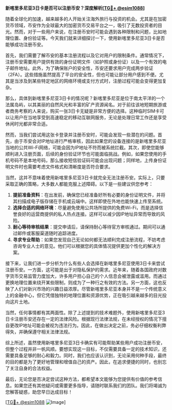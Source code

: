 **新喀里多尼亚3日卡是否可以注册币安？深度解析[[TG💪+ @esim1088](https://t.me/s/esim1088)]**

随着全球化的加速，越来越多的人开始关注海外旅行与投资的机会。尤其是在加密货币领域，币安作为全球最大的加密货币交易平台之一，吸引了无数投资者的目光。然而，对于一些用户来说，在注册币安时可能会遇到各种限制和问题，比如地理位置、身份验证等。今天我们就来详细探讨一下，使用新喀里多尼亚3日卡是否能够成功注册币安。

首先，我们需要了解币安的基本注册流程以及它对用户的限制条件。通常情况下，注册币安需要用户提供有效的身份证明文件（如护照或身份证）以及一个有效的电子邮件地址。此外，为了确保账户的安全性，币安还要求用户完成两步验证（2FA）。这些措施虽然提高了平台的安全性，但也可能让部分用户感到不便。尤其是当涉及到某些特定地区的网络环境或支付方式时，注册过程可能会变得更加复杂。

那么，具体到新喀里多尼亚3日卡的情况呢？新喀里多尼亚是位于南太平洋的一个法属岛屿，以其美丽的自然风光和丰富的矿产资源闻名。对于前往该地短期旅游或者商务考察的人来说，购买一张3日卡无疑是非常方便的选择。这种临时SIM卡可以让用户在当地享受到高速稳定的移动互联网服务，无论是处理日常工作还是享受休闲时光都非常合适。

然而，当我们尝试用这张卡登录并注册币安时，可能会发现一些潜在的问题。首先，由于币安会对IP地址进行严格审核，因此如果您的设备连接的是新喀里多尼亚当地的公共Wi-Fi网络，可能会因为IP地址不符而被系统拦截。其次，即使您能够顺利进入注册页面，后续的身份验证环节也可能面临挑战。例如，如果您使用的手机号码不是本地号码，那么接收短信验证码可能会出现问题；同样地，上传身份证明文件时也需要考虑文件格式和清晰度是否符合要求。

当然，这并不意味着使用新喀里多尼亚3日卡就完全无法注册币安。实际上，只要采取正确的策略，大多数人都能克服上述障碍。以下是一些建议供您参考：

1. **提前准备资料**：在出发前，确保您已经准备好所有必要的身份证明文件，并将其扫描成电子版存储在手机或云端中。这样即使在外地也能快速上传至系统。
2. **选择合适的网络环境**：尽量避免使用公共场所提供的免费Wi-Fi，而是选择信誉良好的运营商提供的私人热点连接。这样可以减少因IP地址异常而导致的风险。
3. **耐心等待审核结果**：提交申请后，请保持耐心等待官方审核通过。期间可以通过邮件或客服渠道随时追踪进度。
4. **寻求专业帮助**：如果您发现自己无论如何都无法顺利完成注册流程，不妨考虑咨询专业人士的意见。他们可以根据您的具体情况提供更加个性化的解决方案。

接下来，让我们进一步分析为什么有些人会选择在新喀里多尼亚使用3日卡来尝试注册币安。一方面，这可能是出于对隐私保护的需求。近年来，随着各国政府对数字货币交易监管力度加大，许多用户担心自己的个人信息会被泄露或滥用。而通过更换地理位置来绕开某些限制，则成为了一种行之有效的方法。另一方面，这也反映了人们对新兴市场的兴趣日益浓厚。尽管新喀里多尼亚本身并不是一个传统意义上的金融中心，但它凭借独特的地理位置和资源优势，正在吸引越来越多的目光投向这片土地。

当然，任何事情都有其两面性。除了上述提到的技术难题外，使用新喀里多尼亚3日卡注册币安还存在一定的法律风险。根据现行法律法规，在未经授权的情况下擅自更改IP地址可能会被视为违法行为。因此，在做出决定之前，务必仔细权衡利弊得失，并确保遵守相关法律法规。

综上所述，虽然使用新喀里多尼亚3日卡确实有可能帮助某些用户成功注册币安，但整个过程并非一帆风顺。要想实现这一目标，不仅需要具备一定的技术知识，还需要具备足够的耐心和毅力。同时，我们也应该认识到，无论采用何种手段，最终的目的都是为了更好地管理和增值自己的资产。因此，在追求便捷的同时，也别忘了关注自身的合法权益。

最后，无论您是否决定尝试这种方法，都希望本文能够为您提供有价值的参考信息。如果您还有其他疑问或需要更多指导，请随时联系我们的团队。我们将竭诚为您解答疑惑，助您早日达成目标！

[[TG💪+ @esim1088](https://t.me/s/esim1088) ![Image](https://i.postimg.cc/4NQfJmqS/Snipaste-2025-05-13-00-14-12.png)]